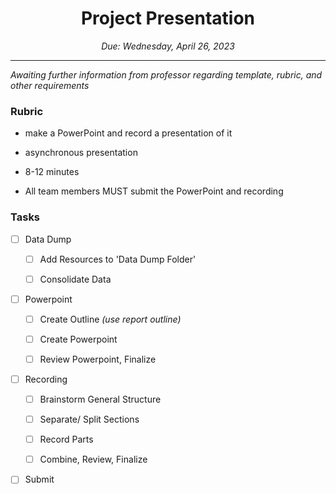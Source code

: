 
<h1 align="center">Project Presentation</h1>
<p align="center"><i>Due: Wednesday, April 26, 2023</i></p>

----

<i> Awaiting further information from professor regarding template, rubric, and other requirements </i>

### Rubric

- make a PowerPoint and record a presentation of it
 
- asynchronous presentation
- 8-12 minutes

- All team members MUST submit the PowerPoint and recording

### Tasks

- [ ]  Data Dump

	- [ ]	Add Resources to 'Data Dump Folder'

	- [ ]	Consolidate Data
	
- [ ]  Powerpoint

	- [ ]	Create Outline <i>(use report outline)</i>

	- [ ]	Create Powerpoint

	- [ ]	Review Powerpoint, Finalize
	
- [ ]  Recording

	- [ ]	Brainstorm General Structure

	- [ ]	Separate/ Split Sections
	
	- [ ]	Record Parts

	- [ ]	Combine, Review, Finalize

- [ ]  Submit 
